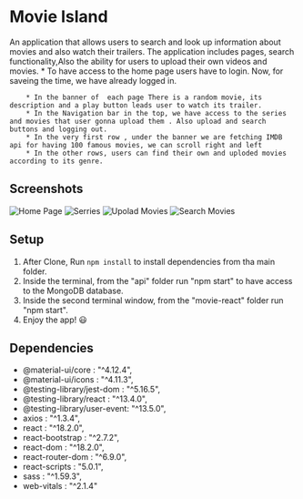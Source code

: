 # Movie Island

An application that allows users to search and look up information about movies and also watch their trailers. The application includes pages, search functionality,Also the ability for users to upload their own videos and movies.
        * To have access to the home page users have to  login. Now, for saveing the time, we have already logged in.

        * In the banner of  each page There is a random movie, its description and a play button leads user to watch its trailer.
        * In the Navigation bar in the top, we have access to the series and movies that user gonna upload them . Also upload and search buttons and logging out.
        * In the very first row , under the banner we are fetching IMDB api for having 100 famous movies, we can scroll right and left
        * In the other rows, users can find their own and uploded movies according to its genre.

## Screenshots

![Home Page]()
![Serries]()
![Upolad Movies]()
![Search Movies]()

## Setup

1. After Clone, Run `npm install` to install dependencies from tha main folder.
2. Inside the terminal, from the "api" folder run "npm start" to have access to the MongoDB database.
3. Inside the second terminal window, from the "movie-react" folder run "npm start".
4. Enjoy the app! 😃


## Dependencies

- @material-ui/core          : "^4.12.4",
- @material-ui/icons         : "^4.11.3",
- @testing-library/jest-dom  : "^5.16.5",
- @testing-library/react     : "^13.4.0",
- @testing-library/user-event: "^13.5.0",
- axios                      : "^1.3.4",
- react                      : "^18.2.0",
- react-bootstrap            : "^2.7.2",
- react-dom                  : "^18.2.0",
- react-router-dom           : "^6.9.0",
- react-scripts              : "5.0.1",
- sass                       : "^1.59.3",
- web-vitals                 : "^2.1.4"
